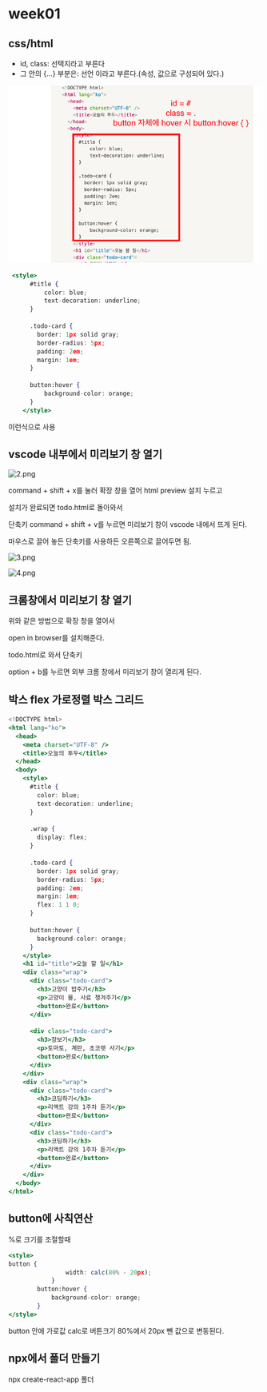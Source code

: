 # week01

## css/html

- id, class: 선택지라고 부른다
- 그 안의 {...} 부분은: 선언 이라고 부른다.(속성, 값으로 구성되어 있다.)

![week01/1.png](week01/1.png)

```jsx
 <style>
      #title {
          color: blue;
          text-decoration: underline;
      }

      .todo-card {
        border: 1px solid gray;
        border-radius: 5px;
        padding: 2em;
        margin: 1em;
      }

      button:hover {
          background-color: orange;
      }
    </style>
```

이런식으로 사용

## vscode 내부에서 미리보기 창 열기

![2.png](2.png)

command + shift + x를 눌러 확장 창을 열어 html preview 설치 누르고

설치가 완료되면 todo.html로 돌아와서

단축키 command + shift + v를 누르면 미리보기 창이 vscode 내에서 뜨게 된다.

마우스로 끌어 놓든 단축키를 사용하든 오른쪽으로 끌어두면 됨.

![3.png](3.png)

![4.png](4.png)

## 크롬창에서 미리보기 창 열기

위와 같은 방법으로 확장 창을 열어서 

open in browser를 설치해준다. 

todo.html로 와서 단축키

option + b를 누르면 외부 크롬 창에서 미리보기 창이 열리게 된다.

## 박스 flex 가로정렬 박스 그리드

```jsx
<!DOCTYPE html>
<html lang="ko">
  <head>
    <meta charset="UTF-8" />
    <title>오늘의 투두</title>
  </head>
  <body>
    <style>
      #title {
        color: blue;
        text-decoration: underline;
      }

      .wrap {
        display: flex;
      }

      .todo-card {
        border: 1px solid gray;
        border-radius: 5px;
        padding: 2em;
        margin: 1em;
        flex: 1 1 0;
      }

      button:hover {
        background-color: orange;
      }
    </style>
    <h1 id="title">오늘 할 일</h1>
    <div class="wrap">
      <div class="todo-card">
        <h3>고양이 밥주기</h3>
        <p>고양이 물, 사료 챙겨주기</p>
        <button>완료</button>
      </div>

      <div class="todo-card">
        <h3>장보기</h3>
        <p>토마토, 계란, 초코렛 사기</p>
        <button>완료</button>
      </div>
    </div>
    <div class="wrap">
      <div class="todo-card">
        <h3>코딩하기</h3>
        <p>리액트 강의 1주차 듣기</p>
        <button>완료</button>
      </div>
      <div class="todo-card">
        <h3>코딩하기</h3>
        <p>리액트 강의 1주차 듣기</p>
        <button>완료</button>
      </div>
    </div>
  </body>
</html>
```

## button에 사칙연산

%로 크기를 조절할때

```jsx
<style>
button {
                width: calc(80% - 20px);
            }
        button:hover {
            background-color: orange;
        }
</style>
```

button 안에 가로값 calc로 버튼크기 80%에서 20px  뺀 값으로 변동된다.

## npx에서 폴더 만들기

npx create-react-app 폴더

##

